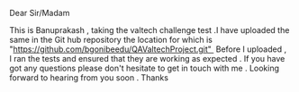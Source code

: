 Dear Sir/Madam

This is Banuprakash , taking the valtech challenge test .I have uploaded the same in the Git hub repository the location for which is
"https://github.com/bgonibeedu/QAValtechProject.git" 
Before I uploaded , I ran the tests and ensured that they are working as expected .
If you have got any questions please don't hesitate to get in touch with me .
Looking forward to hearing from you soon .
Thanks

